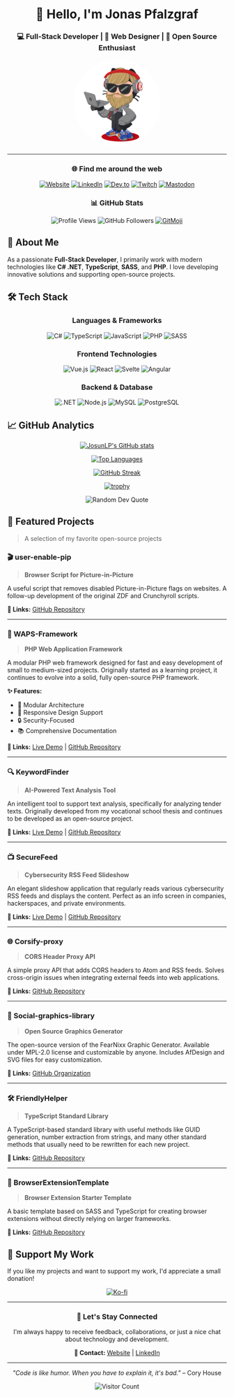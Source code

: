 <div align="center">

# 👋 Hello, I'm Jonas Pfalzgraf

### 💻 Full-Stack Developer | 🎨 Web Designer | 🚀 Open Source Enthusiast

<img src="https://raw.githubusercontent.com/JosunLP/JosunLP/main/src/octo-left.png" alt="JosunLP Avatar" width="200px" height="auto" style="border-radius: 50%;">

---

### 🌐 Find me around the web

[![Website](https://img.shields.io/badge/🌍_Website-JosunLP.de-blue?style=for-the-badge)](https://josunlp.de)
[![LinkedIn](https://img.shields.io/badge/LinkedIn-0077B5?style=for-the-badge&logo=linkedin&logoColor=white)](https://www.linkedin.com/in/jonas-pfalzgraf/)
[![Dev.to](https://img.shields.io/badge/dev.to-0A0A0A?style=for-the-badge&logo=devdotto&logoColor=white)](https://dev.to/josunlp)
[![Twitch](https://img.shields.io/twitch/status/josunlp?style=for-the-badge&logo=twitch)](https://www.twitch.tv/josunlp)
[![Mastodon](https://img.shields.io/mastodon/follow/108197741844625246?style=for-the-badge&label=Mastodon&logo=mastodon)](https://mastodon.social/web/@JosunLP)

### 📊 GitHub Stats

![Profile Views](https://komarev.com/ghpvc/?username=josunlp&style=for-the-badge&color=blueviolet)
![GitHub Followers](https://img.shields.io/github/followers/josunlp?label=Followers&style=for-the-badge&color=orange)
[![GitMoji](https://img.shields.io/badge/gitmoji-%20😜%20😍-FFDD67.svg?style=for-the-badge)](https://gitmoji.dev)

</div>

## 🚀 About Me

As a passionate **Full-Stack Developer**, I primarily work with modern technologies like **C# .NET**, **TypeScript**, **SASS**, and **PHP**. I love developing innovative solutions and supporting open-source projects.

## 🛠️ Tech Stack

<div align="center">

### Languages & Frameworks

![C#](https://img.shields.io/badge/C%23-239120?style=for-the-badge&logo=csharp&logoColor=white)
![TypeScript](https://img.shields.io/badge/TypeScript-007ACC?style=for-the-badge&logo=typescript&logoColor=white)
![JavaScript](https://img.shields.io/badge/JavaScript-F7DF1E?style=for-the-badge&logo=javascript&logoColor=black)
![PHP](https://img.shields.io/badge/PHP-777BB4?style=for-the-badge&logo=php&logoColor=white)
![SASS](https://img.shields.io/badge/SASS-hotpink.svg?style=for-the-badge&logo=SASS&logoColor=white)

### Frontend Technologies

![Vue.js](https://img.shields.io/badge/Vue.js-4FC08D?style=for-the-badge&logo=vue.js&logoColor=white)
![React](https://img.shields.io/badge/React-20232A?style=for-the-badge&logo=react&logoColor=61DAFB)
![Svelte](https://img.shields.io/badge/Svelte-4A4A55?style=for-the-badge&logo=svelte&logoColor=FF3E00)
![Angular](https://img.shields.io/badge/Angular-DD0031?style=for-the-badge&logo=angular&logoColor=white)

### Backend & Database

![.NET](https://img.shields.io/badge/.NET-5C2D91?style=for-the-badge&logo=.net&logoColor=white)
![Node.js](https://img.shields.io/badge/Node.js-43853D?style=for-the-badge&logo=node.js&logoColor=white)
![MySQL](https://img.shields.io/badge/MySQL-00000F?style=for-the-badge&logo=mysql&logoColor=white)
![PostgreSQL](https://img.shields.io/badge/PostgreSQL-316192?style=for-the-badge&logo=postgresql&logoColor=white)

</div>

## 📈 GitHub Analytics

<div align="center">

[![JosunLP's GitHub stats](https://github-readme-stats.vercel.app/api?username=josunlp&show_icons=true&theme=midnight-purple&hide_border=true&include_all_commits=true&count_private=true)](https://github.com/anuraghazra/github-readme-stats)

[![Top Languages](https://github-readme-stats.vercel.app/api/top-langs/?username=josunlp&layout=compact&theme=midnight-purple&hide_border=true&langs_count=8)](https://github.com/anuraghazra/github-readme-stats)

[![GitHub Streak](https://github-readme-streak-stats.herokuapp.com/?user=josunlp&theme=midnight-purple&hide_border=true)](https://git.io/streak-stats)

[![trophy](https://github-profile-trophy.vercel.app/?username=josunlp&theme=tokyonight&row=2&margin-w=20&no-bg=true&no-frame=true)](https://github.com/ryo-ma/github-profile-trophy)

![Random Dev Quote](https://quotes-github-readme.vercel.app/api?type=horizontal&theme=tokyonight&border=true)

</div>

## 🎯 Featured Projects

> A selection of my favorite open-source projects

### 🎬 user-enable-pip

> **Browser Script for Picture-in-Picture**

A useful script that removes disabled Picture-in-Picture flags on websites. A follow-up development of the original ZDF and Crunchyroll scripts.

**🔗 Links:** [GitHub Repository](https://github.com/JosunLP/user-enable-pip/)

---

### 🚀 WAPS-Framework

> **PHP Web Application Framework**

A modular PHP web framework designed for fast and easy development of small to medium-sized projects. Originally started as a learning project, it continues to evolve into a solid, fully open-source PHP framework.

**✨ Features:**

- 🔧 Modular Architecture
- 📱 Responsive Design Support
- 🔒 Security-Focused
- 📚 Comprehensive Documentation

**🔗 Links:** [Live Demo](https://waps.josunlp.de/) | [GitHub Repository](https://github.com/WAPS-Project/WAPS-Framework)

---

### 🔍 KeywordFinder

> **AI-Powered Text Analysis Tool**

An intelligent tool to support text analysis, specifically for analyzing tender texts. Originally developed from my vocational school thesis and continues to be developed as an open-source project.

**🔗 Links:** [Live Demo](https://keywordfinder.josunlp.de/#/) | [GitHub Repository](https://github.com/JosunLP/KeywordFinder)

---

### 📺 SecureFeed

> **Cybersecurity RSS Feed Slideshow**

An elegant slideshow application that regularly reads various cybersecurity RSS feeds and displays the content. Perfect as an info screen in companies, hackerspaces, and private environments.

**🔗 Links:** [Live Demo](https://securefeed.josunlp.de/#/) | [GitHub Repository](https://github.com/JosunLP/SecureFeed)

---

### 🌐 Corsify-proxy

> **CORS Header Proxy API**

A simple proxy API that adds CORS headers to Atom and RSS feeds. Solves cross-origin issues when integrating external feeds into web applications.

**🔗 Links:** [GitHub Repository](https://github.com/JosunLP/Corsify-proxy)

---

### 🎨 Social-graphics-library

> **Open Source Graphics Generator**

The open-source version of the FearNixx Graphic Generator. Available under MPL-2.0 license and customizable by anyone. Includes AfDesign and SVG files for easy customization.

**🔗 Links:** [GitHub Organization](https://github.com/Social-graphics-library)

---

### 🛠️ FriendlyHelper

> **TypeScript Standard Library**

A TypeScript-based standard library with useful methods like GUID generation, number extraction from strings, and many other standard methods that usually need to be rewritten for each new project.

**🔗 Links:** [GitHub Repository](https://github.com/JosunLP/FriendlyHelper)

---

### 🔧 BrowserExtensionTemplate

> **Browser Extension Starter Template**

A basic template based on SASS and TypeScript for creating browser extensions without directly relying on larger frameworks.

**🔗 Links:** [GitHub Repository](https://github.com/JosunLP/BrowserExtensionTemplate)

## 💝 Support My Work

If you like my projects and want to support my work, I'd appreciate a small donation!

<div align="center">

[![Ko-fi](https://ko-fi.com/img/githubbutton_sm.svg)](https://ko-fi.com/JosunLP)

</div>

---

<div align="center">

### 🤝 Let's Stay Connected

I'm always happy to receive feedback, collaborations, or just a nice chat about technology and development.

**📧 Contact:** [Website](https://josunlp.de) | [LinkedIn](https://www.linkedin.com/in/jonas-pfalzgraf/)

---

_"Code is like humor. When you have to explain it, it's bad."_ – Cory House

![Visitor Count](https://komarev.com/ghpvc/?username=josunlp&style=flat-square&color=blue)

</div>
